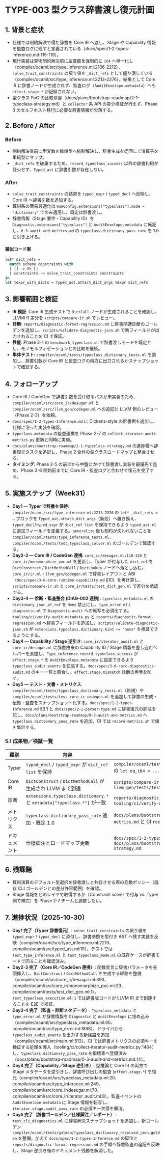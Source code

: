 # TYPE-003 型クラス辞書渡し復元計画

## 1. 背景と症状
- 仕様では制約解決で得た辞書を Core IR へ渡し、Stage や Capability 情報を監査ログに残すと定義されている（docs/spec/1-2-types-Inference.md:115-119）。  
- 現行実装は算術制約解決前に型変数を強制的に `i64` へ単一化し（compiler/ocaml/src/type_inference.ml:2186-2212）、`solve_trait_constraints` の戻り値を `_dict_refs` として握り潰している（compiler/ocaml/src/type_inference.ml:2213-2376）。結果として Core IR に辞書ノードが生成されず、監査ログ（`AuditEnvelope.metadata`）へも `effect.stage.*` が記録されない。  
- 型クラス PoC の比較基盤（docs/plans/bootstrap-roadmap/2-1-typeclass-strategy.md）と `collector` 系 API の差分検証が行えず、Phase 3 のセルフホスト移行に必要な辞書情報が欠落する。

## 2. Before / After
### Before
- 制約解決直前に型変数を数値型へ強制解決し、辞書生成を迂回して演算子を単純型にマップ。  
- `_dict_refs` を破棄するため、`record_typeclass_success` 以外の辞書利用が発火せず、`Typed_ast` に辞書引数が存在しない。

### After
- `solve_trait_constraints` の結果を `typed_expr` / `typed_decl` へ反映し、Core IR へ辞書引数を追加する。  
- 算術系の簡易最適化は `RunConfig.extensions["typeclass"].mode = "dictionary"` でのみ適用し、既定は辞書渡し。  
- 辞書情報（Stage 要件・Capability ID）を `Diagnostic.extensions["typeclass"]` と `AuditEnvelope.metadata` に転記し、`0-3-audit-and-metrics.md` の `typeclass.dictionary_pass_rate` を 1.0 に引き上げる。

#### 擬似コード案
```ocaml
let* dict_refs =
  match scheme.constraints with
  | [] -> Ok []
  | constraints -> solve_trait_constraints constraints
in
let texpr_with_dicts = Typed_ast.attach_dict_args texpr dict_refs
```

## 3. 影響範囲と検証
- **IR 検証**: Core IR 生成テストで `DictCall` ノードが生成されることを確認し、LLVMI R 差分を `scripts/compare-ir.sh` でレビュー。  
- **診断**: `reports/diagnostic-format-regression.md` に辞書関連診断のゴールデンを追加し、`scripts/validate-diagnostic-json.sh` で新フィールドが出力されることを CI で保証。  
- **性能**: Phase 2-1 の `benchmark_typeclass.sh` で辞書渡しモードを既定とし、モノモルフィゼーションとの比較を継続。
- **単体テスト**: `compiler/ocaml/tests/typeclass_dictionary_tests.ml` を追加し、辞書引数が Core IR と監査ログの両方に出力されるかスナップショットで確認する。

## 4. フォローアップ
- Core IR / CodeGen で辞書引数を受け取るパスが未実装のため、`compiler/ocaml/src/core_ir/desugar.ml` と `compiler/ocaml/src/llvm_gen/codegen.ml` への追記と LLVM 側のレビュー（Phase 2-3）を依頼。  
- `docs/spec/1-2-types-Inference.md` に Dickens-style の辞書例を追加し、仕様に沿った実装を確認。  
- `typeclass.metadata` の監査連携を Phase 2-7 の `collect-iterator-audit-metrics.py` 更新と同時に実施。
- `docs/plans/bootstrap-roadmap/2-1-typeclass-strategy.md` の進捗欄へ辞書復元タスクを追記し、Phase 2 全体の型クラスロードマップと整合させる。
- **タイミング**: Phase 2-5 の前半から中盤にかけて辞書渡し実装を最優先で進め、Phase 2-6 開始前までに Core IR・監査ログと合わせて復元を完了する。

## 5. 実施ステップ（Week31）
- **Day1 — Typer で辞書を保持**: `compiler/ocaml/src/type_inference.ml:2213-2376` の `let* _dict_refs = …` ブロックを `Typed_ast.attach_dict_args`（新設）へ置き換え、`typed_decl`/`typed_expr` が `dict_ref list` を保持できるよう `typed_ast.ml` に追加フィールドを定義する。`generalize` 後も制約が失われないことを `compiler/ocaml/tests/type_inference_tests.ml`、`compiler/ocaml/tests/test_typeclass_solver.ml` のゴールデンで確認する。
- **Day2-3 — Core IR / CodeGen 連携**: `core_ir/desugar.ml:110-320` と `core_ir/monomorphize_poc.ml` を更新し、Typer が付与した `dict_ref` を `DictConstruct` / `DictMethodCall` / `DictLookup` ノードへ落とし込む。`core_ir/ir.ml`・`llvm_gen/codegen.ml` で辞書レイアウトと ABI（`docs/spec/3-8-core-runtime-capability.md` §10）を再計算し、`scripts/compare-ir.sh` と `core_ir/tests/test_dict_gen.ml` で差分を承認する。
- **Day3-4 — 診断・監査整合 (DIAG-002 連携)**: `typeclass_metadata.ml` の `dictionary_json_of_ref` を `None` 禁止にし、`type_error.ml` / `diagnostic.ml` で `Diagnostic.audit` への転写を必須化する。`tooling/ci/verify-audit-metadata.py` と `reports/diagnostic-format-regression.md` へ辞書フィールドを追加し、`scripts/validate-diagnostic-json.sh` が `extensions.typeclass.dictionary.kind != "none"` を検証できるようにする。
- **Day4 — Capability / Stage 逆引き**: `core_ir/iterator_audit.ml` と `core_ir/desugar.ml` に辞書由来の Capability ID / Stage 情報を差し込むヘルパーを追加し、`Type_inference.record_typeclass_success` が `effect.stage.*` を `AuditEnvelope.metadata` に設定できるよう `typeclass_audit_events` を拡張する。`docs/spec/3-6-core-diagnostics-audit.md` のキー一覧と照合し、`effect.stage.mismatch` 診断の再発を防ぐ。
- **Day5 — テスト・文書・メトリクス**: `compiler/ocaml/tests/typeclass_dictionary_tests.ml`（新規）や `compiler/ocaml/tests/test_core_ir_codegen.ml` を追加して辞書の生成・伝搬・監査をスナップショット化する。`docs/spec/1-2-types-Inference.md` §B.1 と `docs/spec/2-1-parser-type.md` に辞書復元の脚注を記し、`docs/plans/bootstrap-roadmap/0-3-audit-and-metrics.md` へ `typeclass.dictionary_pass_rate` を追加、CI では `record-metrics.sh` で値を集計する。

### 5.1 成果物／検証一覧
| 種別 | 内容 | エビデンス |
|------|------|------------|
| Typer | `typed_decl` / `typed_expr` が `dict_ref list` を保持 | `compiler/ocaml/tests/typeclass_dictionary_tests.ml` の `let eq_i64 = ...` ゴールデン |
| Core IR | `DictConstruct` / `DictMethodCall` が生成され LLVM まで到達 | `scripts/compare-ir.sh` / `llvm_gen/tests/test_codegen_dict.ml` |
| 診断 | `extensions.typeclass.dictionary.*` と `metadata["typeclass.*"]` が一致 | `reports/diagnostic-format-regression.md` と `tooling/ci/verify-audit-metadata.py` |
| メトリクス | `typeclass.dictionary_pass_rate` 追加・既定 1.0 | `docs/plans/bootstrap-roadmap/0-3-audit-and-metrics.md` と CI `record-metrics.sh` |
| ドキュメント | 仕様脚注とロードマップ更新 | `docs/spec/1-2-types-Inference.md` / `docs/plans/bootstrap-roadmap/2-1-typeclass-strategy.md` |

## 6. 残課題
- 算術演算のデフォルト型選択を辞書渡しと共存させる際の互換ポリシー（既存 CLI ゴールデンとの差分許容範囲）を確認。  
- Stage 情報をどのレイヤで取得するか（Constraint solver で付与 vs. Typer 側で補完）を Phase 2-7 チームと調整したい。

## 7. 進捗状況（2025-10-30）
- **Day1 完了（Typer 辞書復元）**: `solve_trait_constraints` の戻り値を `typed_expr` / `typed_decl` に添付し、辞書参照を型付き AST へ残す実装を反映（compiler/ocaml/src/type_inference.ml:2219、compiler/ocaml/src/typed_ast.ml:19）。テストでは `test_type_inference.ml` と `test_typeclass_mode.ml` の既存ケースが辞書モードで回ることを確認済み。
- **Day2-3 完了（Core IR／CodeGen 連携）**: 関数宣言に辞書パラメータを先頭挿入し、`DictConstruct` / `DictMethodCall` を生成する経路を整備（compiler/ocaml/src/core_ir/desugar.ml:393、compiler/ocaml/src/core_ir/monomorphize_poc.ml:23、compiler/ocaml/tests/test_dict_gen.ml:1）。`test_typeclass_execution.ml:1` では辞書版コードが LLVM IR まで到達することを E2E で検証。
- **Day3-4 完了（監査・診断メタデータ）**: `Typeclass_metadata` と `type_error.ml` が辞書情報を `Diagnostic` と `AuditEnvelope` に埋め込み（compiler/ocaml/src/typeclass_metadata.ml:60、compiler/ocaml/src/type_error.ml:1888）、ドライバから `typeclass_audit_events` を出力する新経路を追加（compiler/ocaml/src/main.ml:513）。CI では辞書メトリクスの必須キーを検証する処理を導入（tooling/ci/collect-iterator-audit-metrics.py:1464）し、`typeclass.dictionary_pass_rate` を指標表へ登録済み（docs/plans/bootstrap-roadmap/0-3-audit-and-metrics.md:14）。
- **Day4 完了（Capability／Stage 逆引き）**: 型推論と Core IR の両方で Stage メタデータを逆引きし、辞書呼び出しの監査 (`effect.stage.*`) を復元（compiler/ocaml/src/typeclass_metadata.ml:20、compiler/ocaml/src/type_inference.ml:249、compiler/ocaml/src/core_ir/desugar.ml:70、compiler/ocaml/src/core_ir/iterator_audit.ml:8）。監査イベントの `AuditEnvelope.metadata` に Stage 情報を転写し、`iterator.stage.audit_pass_rate` の必須キー欠落を解消。
- **Day5 完了（辞書ゴールデン／仕様脚注／レポート）**: `test_cli_diagnostics.ml` に辞書解決スナップショットを追加し、新ゴールデン `compiler/ocaml/tests/golden/typeclass_dictionary_resolved.json.golden` を整備。加えて `docs/spec/1-2-types-Inference.md` の脚注と `reports/diagnostic-format-regression.md` の手順へ辞書監査の追記を反映し、Stage 逆引き後のドキュメント残務を解消した。

